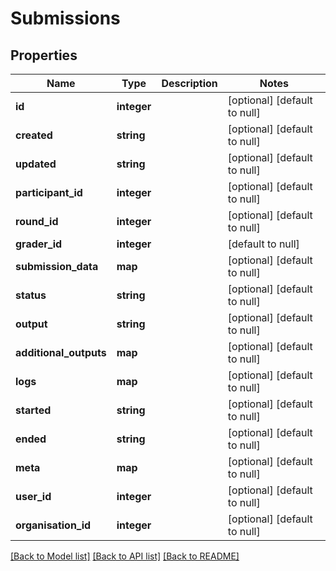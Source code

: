 # Submissions

## Properties
Name | Type | Description | Notes
------------ | ------------- | ------------- | -------------
**id** | **integer** |  | [optional] [default to null]
**created** | **string** |  | [optional] [default to null]
**updated** | **string** |  | [optional] [default to null]
**participant_id** | **integer** |  | [optional] [default to null]
**round_id** | **integer** |  | [optional] [default to null]
**grader_id** | **integer** |  | [default to null]
**submission_data** | **map** |  | [optional] [default to null]
**status** | **string** |  | [optional] [default to null]
**output** | **string** |  | [optional] [default to null]
**additional_outputs** | **map** |  | [optional] [default to null]
**logs** | **map** |  | [optional] [default to null]
**started** | **string** |  | [optional] [default to null]
**ended** | **string** |  | [optional] [default to null]
**meta** | **map** |  | [optional] [default to null]
**user_id** | **integer** |  | [optional] [default to null]
**organisation_id** | **integer** |  | [optional] [default to null]

[[Back to Model list]](../README.md#documentation-for-models) [[Back to API list]](../README.md#documentation-for-api-endpoints) [[Back to README]](../README.md)


